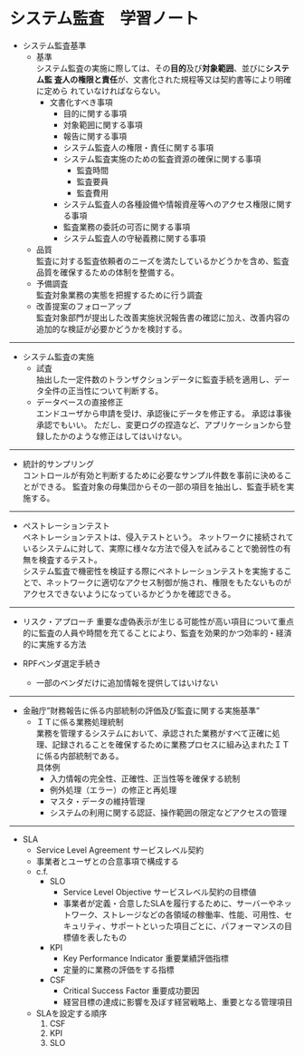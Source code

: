 # システム監査　学習ノート

- システム監査基準  
    - 基準  
    システム監査の実施に際しては、その**目的**及び**対象範囲**、並びに**システム監
    査人の権限と責任**が、文書化された規程等又は契約書等により明確に定めら
    れていなければならない。
        - 文書化すべき事項
            - 目的に関する事項
            - 対象範囲に関する事項
            - 報告に関する事項
            - システム監査人の権限・責任に関する事項
            - システム監査実施のための監査資源の確保に関する事項
                - 監査時間
                - 監査要員
                - 監査費用
            - システム監査人の各種設備や情報資産等へのアクセス権限に関する事項
            - 監査業務の委託の可否に関する事項
            - システム監査人の守秘義務に関する事項
    - 品質  
    監査に対する監査依頼者のニーズを満たしているかどうかを含め、監査品質を確保するための体制を整備する。
    - 予備調査  
    監査対象業務の実態を把握するために行う調査
    - 改善提案のフォローアップ  
    監査対象部門が提出した改善実施状況報告書の確認に加え、改善内容の追加的な検証が必要かどうかを検討する。
    
---

- システム監査の実施  
    - 試査  
    抽出した一定件数のトランザクションデータに監査手続を適用し、データ全件の正当性について判断する。
    - データベースの直接修正  
    エンドユーザから申請を受け、承認後にデータを修正する。
    承認は事後承認でもいい。
    ただし、変更ログの捏造など、アプリケーションから登録したかのような修正はしてはいけない。
---

- 統計的サンプリング  
コントロールが有効と判断するために必要なサンプル件数を事前に決めることができる。
監査対象の母集団からその一部の項目を抽出し、監査手続を実施する。

---

- ペストレーションテスト  
ペネトレーションテストは、侵入テストという。
ネットワークに接続されているシステムに対して、実際に様々な方法で侵入を試みることで脆弱性の有無を検査するテスト。  
システム監査で機密性を検証する際にペネトレーションテストを実施することで、ネットワークに適切なアクセス制御が施され、権限をもたないものがアクセスできないようになっているかどうかを確認できる。

---

- リスク・アプローチ
重要な虚偽表示が生じる可能性が高い項目について重点的に監査の人員や時間を充てることにより、監査を効果的かつ効率的・経済的に実施する方法

- RPFベンダ選定手続き
    - 一部のベンダだけに追加情報を提供してはいけない

---

- 金融庁”財務報告に係る内部統制の評価及び監査に関する実施基準”  
    - ＩＴに係る業務処理統制  
    業務を管理するシステムにおいて、承認された業務がすべて正確に処理、記録されることを確保するために業務プロセスに組み込まれたＩＴに係る内部統制である。   
    具体例
        - 入力情報の完全性、正確性、正当性等を確保する統制
        - 例外処理（エラー）の修正と再処理
        - マスタ・データの維持管理
        - システムの利用に関する認証、操作範囲の限定などアクセスの管理 

---

- SLA
    - Service Level Agreement サービスレベル契約
    - 事業者とユーザとの合意事項で構成する
    - c.f.
        - SLO
            - Service Level Objective サービスレベル契約の目標値
            - 事業者が定義・合意したSLAを履行するために、サーバーやネットワーク、ストレージなどの各領域の稼働率、性能、可用性、セキュリティ、サポートといった項目ごとに、パフォーマンスの目標値を表したもの
        - KPI
            - Key Performance Indicator 重要業績評価指標
            - 定量的に業務の評価をする指標
        - CSF
            - Critical Success Factor 重要成功要因
            - 経営目標の達成に影響を及ぼす経営戦略上、重要となる管理項目
    - SLAを設定する順序
        1. CSF
        2. KPI
        3. SLO
